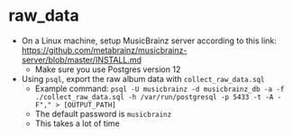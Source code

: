 # raw_data

- On a Linux machine, setup MusicBrainz server according to this link: https://github.com/metabrainz/musicbrainz-server/blob/master/INSTALL.md
	- Make sure you use Postgres version 12
- Using `psql`, export the raw album data with `collect_raw_data.sql`
	- Example command: `psql -U musicbrainz -d musicbrainz_db -a -f ./collect_raw_data.sql -h /var/run/postgresql -p 5433 -t -A -F"," > [OUTPUT_PATH]`
	- The default password is `musicbrainz`
	- This takes a lot of time
